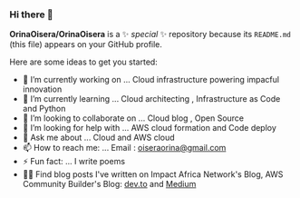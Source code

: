 ### Hi there 👋


**OrinaOisera/OrinaOisera** is a ✨ _special_ ✨ repository because its `README.md` (this file) appears on your GitHub profile.

Here are some ideas to get you started:

- 🔭 I’m currently working on ... Cloud infrastructure powering impacful innovation
- 🌱 I’m currently learning ... Cloud architecting , Infrastructure as Code and Python
- 👯 I’m looking to collaborate on ... Cloud blog , Open Source
- 🤔 I’m looking for help with ... AWS cloud formation and Code deploy
- 💬 Ask me about ... Cloud  and AWS  cloud
- 📫 How to reach me: ... Email : oiseraorina@gmail.com
- ⚡ Fun fact: ... I write poems
- ✍🏽 Find blog posts I've written on Impact Africa Network's Blog, AWS Community Builder's  Blog:  [dev.to](https://dev.to/markorina) and [Medium](https://medium.com/@oiseraorina) 
